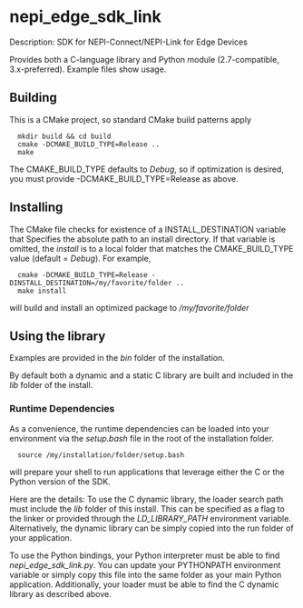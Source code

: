 # nepi_edge_sdk_link

Description: SDK for NEPI-Connect/NEPI-Link for Edge Devices

Provides both a C-language library and Python module (2.7-compatible, 3.x-preferred).
Example files show usage.

## Building
This is a CMake project, so standard CMake build patterns apply

      mkdir build && cd build
      cmake -DCMAKE_BUILD_TYPE=Release ..
      make

The CMAKE_BUILD_TYPE defaults to _Debug_, so if optimization is desired, you must
provide -DCMAKE_BUILD_TYPE=Release as above.

## Installing
The CMake file checks for existence of a INSTALL_DESTINATION variable that Specifies
the absolute path to an install directory. If that variable is omitted, the _install_
is to a local folder that matches the CMAKE_BUILD_TYPE value (default = _Debug_). For example,

      cmake -DCMAKE_BUILD_TYPE=Release -DINSTALL_DESTINATION=/my/favorite/folder ..
      make install

will build and install an optimized package to _/my/favorite/folder_

## Using the library
Examples are provided in the _bin_ folder of the installation.

By default both a dynamic and a static C library are built and included in the
_lib_ folder of the install.

### Runtime Dependencies
As a convenience, the runtime dependencies can be loaded into your environment
via the _setup.bash_ file in the root of the installation folder.

      source /my/installation/folder/setup.bash

will prepare your shell to run applications that leverage either the C or the Python
version of the SDK.

Here are the details:
To use the C dynamic library, the loader search path must include the _lib_ folder of this
install. This can be specified as a flag to the linker or provided through the
_LD_LIBRARY_PATH_ environment variable. Alternatively, the dynamic library can be
simply copied into the run folder of your application.

To use the Python bindings, your Python interpreter must be able to find _nepi_edge_sdk_link.py_.
You can update your PYTHONPATH environment variable or simply copy this file into the
same folder as your main Python application. Additionally, your loader must be able to
find the C dynamic library as described above.
